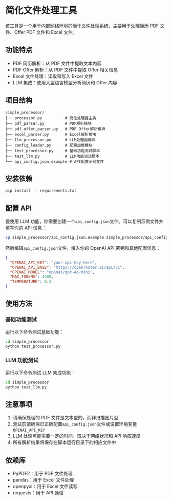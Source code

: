 # 简化文件处理工具

该工具是一个用于内部网络环境的简化文件处理系统，主要用于处理简历 PDF 文件、Offer PDF 文件和 Excel 文件。

## 功能特点

- PDF 简历解析：从 PDF 文件中提取文本内容
- PDF Offer 解析：从 PDF 文件中提取 Offer 相关信息
- Excel 文件处理：读取和写入 Excel 文件
- LLM 集成：使用大型语言模型分析简历和 Offer 内容

## 项目结构

```
simple_processor/
├── processor.py          # 简化处理器主类
├── pdf_parser.py         # PDF解析模块
├── pdf_offer_parser.py   # PDF Offer解析模块
├── excel_parser.py       # Excel解析模块
├── llm_processor.py      # LLM处理器模块
├── config_loader.py      # 配置加载模块
├── test_processor.py     # 基础功能测试脚本
├── test_llm.py           # LLM功能测试脚本
└── api_config.json.example # API配置示例文件
```

## 安装依赖

```bash
pip install -r requirements.txt
```

## 配置 API

要使用 LLM 功能，你需要创建一个`api_config.json`文件。可以复制示例文件并填写你的 API 信息：

```bash
cp simple_processor/api_config.json.example simple_processor/api_config.json
```

然后编辑`api_config.json`文件，填入你的 OpenAI API 密钥和其他配置信息：

```json
{
  "OPENAI_API_KEY": "your-api-key-here",
  "OPENAI_API_BASE": "https://openrouter.ai/api/v1",
  "OPENAI_MODEL": "openai/gpt-4o-mini",
  "MAX_TOKENS": 4000,
  "TEMPERATURE": 0.3
}
```

## 使用方法

### 基础功能测试

运行以下命令测试基础功能：

```bash
cd simple_processor
python test_processor.py
```

### LLM 功能测试

运行以下命令测试 LLM 集成功能：

```bash
cd simple_processor
python test_llm.py
```

## 注意事项

1. 请确保处理的 PDF 文件是文本型的，而非扫描图片型
2. 测试前请确保已正确配置`api_config.json`文件或设置环境变量`OPENAI_API_KEY`
3. LLM 处理可能需要一定的时间，取决于网络状况和 API 响应速度
4. 所有解析结果将保存在脚本运行目录下的相应文件中

## 依赖库

- PyPDF2：用于 PDF 文件处理
- pandas：用于 Excel 文件处理
- openpyxl：用于 Excel 文件读写
- requests：用于 API 通信
